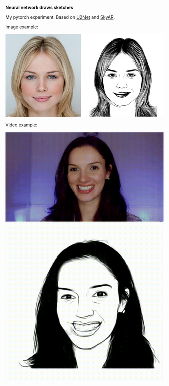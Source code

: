 **Neural network draws sketches**

My pytorch experiment. Based on [U2Net](https://github.com/xuebinqin/U-2-Net) and [SkyAR](https://github.com/jiupinjia/SkyAR).

Image example:

![alt text](https://github.com/violonistahiles/NN-sketching/blob/main/docs/images_for_README/example.png)

Video example:

![alt text](https://github.com/violonistahiles/NN-sketching/blob/main/video_examples/video_4.gif)
![alt text](https://github.com/violonistahiles/NN-sketching/blob/main/video_results/video_4_predict.gif)
